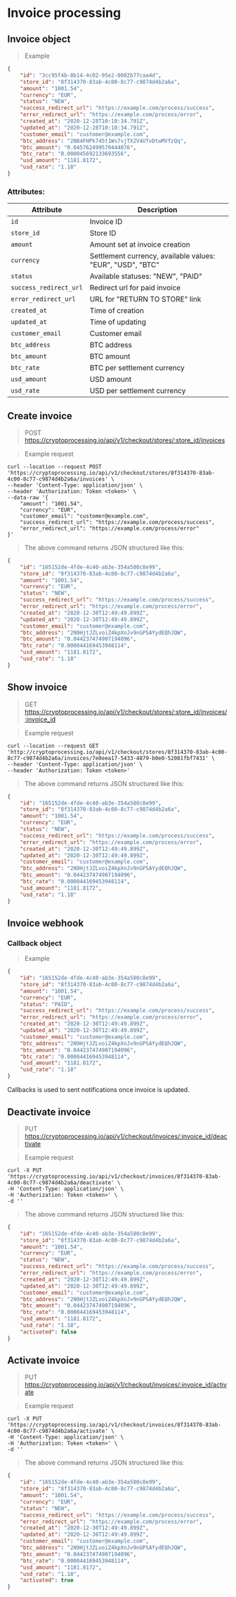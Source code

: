 # Invoice processing

## Invoice object

> Example

```json
{
    "id": "3cc95f4b-8b14-4c02-95e2-0002b77caa4d",
    "store_id": "8f314370-83ab-4c00-8c77-c9874d4b2a6a",
    "amount": "1001.54",
    "currency": "EUR",
    "status": "NEW",
    "success_redirect_url": "https://example.com/process/success",
    "error_redirect_url": "https://example.com/process/error",
    "created_at": "2020-12-28T10:10:34.791Z",
    "updated_at": "2020-12-28T10:10:34.791Z",
    "customer_email": "customer@example.com",
    "btc_address": "2N84FHPk745t1Ws7vjTX2V4UTvDtwMVfzQq",
    "btc_amount": "0.045762499579444076",
    "btc_rate": "0.000045692133693556",
    "usd_amount": "1181.8172",
    "usd_rate": "1.18"
}
```

### Attributes: 

Attribute                   | Description
--------------------------- | -----------
`id`                        | Invoice ID 
`store_id`                  | Store ID
`amount`                    | Amount set at invoice creation
`currency`                  | Settlement currency, available values: "EUR", "USD", "BTC"
`status`                    | Available statuses: "NEW", "PAID"
`success_redirect_url`      | Redirect url for paid invoice
`error_redirect_url`        | URL for "RETURN TO STORE" link   
`created_at`                | Time of creation
`updated_at`                | Time of updating 
`customer_email`            | Customer email 
`btc_address`               | BTC address 
`btc_amount`                | BTC amount 
`btc_rate`                  | BTC per settlement currency  
`usd_amount`                | USD amount 
`usd_rate`                  | USD per settlement currency  


## Create invoice 

> POST https://cryptoprocessing.io/api/v1/checkout/stores/:store_id/invoices

> Example request

```shell
curl --location --request POST 'https://cryptoprocessing.io/api/v1/checkout/stores/8f314370-83ab-4c00-8c77-c9874d4b2a6a/invoices' \
--header 'Content-Type: application/json' \
--header 'Authorization: Token <token>' \
--data-raw '{
    "amount": "1001.54",
    "currency": "EUR",
    "customer_email": "customer@example.com",
    "success_redirect_url": "https://example.com/process/success",
    "error_redirect_url": "https://example.com/process/error"
}'
```

> The above command returns JSON structured like this:

```json
{
    "id": "165152de-4fde-4c40-ab3e-354a580c8e99",
    "store_id": "8f314370-83ab-4c00-8c77-c9874d4b2a6a",
    "amount": "1001.54",
    "currency": "EUR",
    "status": "NEW",
    "success_redirect_url": "https://example.com/process/success",
    "error_redirect_url": "https://example.com/process/error",
    "created_at": "2020-12-30T12:49:49.899Z",
    "updated_at": "2020-12-30T12:49:49.899Z",
    "customer_email": "customer@example.com",
    "btc_address": "2N9HjtJZLvoiZ4kpXnJv9nGPSAYydEQhJQW",
    "btc_amount": "0.044237474907194096",
    "btc_rate": "0.000044169453948114",
    "usd_amount": "1181.8172",
    "usd_rate": "1.18"
}
```

## Show invoice 

> GET https://cryptoprocessing.io/api/v1/checkout/stores/:store_id/invoices/:invoice_id

> Example request

```shell
curl --location --request GET 'http://cryptoprocessing.io/api/v1/checkout/stores/8f314370-83ab-4c00-8c77-c9874d4b2a6a/invoices/7e0eea17-5433-4879-b0e0-52081fbf7431' \
--header 'Content-Type: application/json' \
--header 'Authorization: Token <token>'
```

> The above command returns JSON structured like this:

```json
{
    "id": "165152de-4fde-4c40-ab3e-354a580c8e99",
    "store_id": "8f314370-83ab-4c00-8c77-c9874d4b2a6a",
    "amount": "1001.54",
    "currency": "EUR",
    "status": "NEW",
    "success_redirect_url": "https://example.com/process/success",
    "error_redirect_url": "https://example.com/process/error",
    "created_at": "2020-12-30T12:49:49.899Z",
    "updated_at": "2020-12-30T12:49:49.899Z",
    "customer_email": "customer@example.com",
    "btc_address": "2N9HjtJZLvoiZ4kpXnJv9nGPSAYydEQhJQW",
    "btc_amount": "0.044237474907194096",
    "btc_rate": "0.000044169453948114",
    "usd_amount": "1181.8172",
    "usd_rate": "1.18"
}
```

## Invoice webhook

### Callback object

> Example

```json
{
    "id": "165152de-4fde-4c40-ab3e-354a580c8e99",
    "store_id": "8f314370-83ab-4c00-8c77-c9874d4b2a6a",
    "amount": "1001.54",
    "currency": "EUR",
    "status": "PAID",
    "success_redirect_url": "https://example.com/process/success",
    "error_redirect_url": "https://example.com/process/error",
    "created_at": "2020-12-30T12:49:49.899Z",
    "updated_at": "2020-12-30T12:49:49.899Z",
    "customer_email": "customer@example.com",
    "btc_address": "2N9HjtJZLvoiZ4kpXnJv9nGPSAYydEQhJQW",
    "btc_amount": "0.044237474907194096",
    "btc_rate": "0.000044169453948114",
    "usd_amount": "1181.8172",
    "usd_rate": "1.18"
}
```

Callbacks is used to sent notifications once invoice is updated. 

## Deactivate invoice  

> PUT https://cryptoprocessing.io/api/v1/checkout/invoices/:invoice_id/deactivate

> Example request

```shell
curl -X PUT 'https://cryptoprocessing.io/api/v1/checkout/invoices/8f314370-83ab-4c00-8c77-c9874d4b2a6a/deactivate' \
-H 'Content-Type: application/json' \
-H 'Authorization: Token <token>' \
-d ''
```

> The above command returns JSON structured like this:

```json
{
    "id": "165152de-4fde-4c40-ab3e-354a580c8e99",
    "store_id": "8f314370-83ab-4c00-8c77-c9874d4b2a6a",
    "amount": "1001.54",
    "currency": "EUR",
    "status": "NEW",
    "success_redirect_url": "https://example.com/process/success",
    "error_redirect_url": "https://example.com/process/error",
    "created_at": "2020-12-30T12:49:49.899Z",
    "updated_at": "2020-12-30T12:49:49.899Z",
    "customer_email": "customer@example.com",
    "btc_address": "2N9HjtJZLvoiZ4kpXnJv9nGPSAYydEQhJQW",
    "btc_amount": "0.044237474907194096",
    "btc_rate": "0.000044169453948114",
    "usd_amount": "1181.8172",
    "usd_rate": "1.18",
    "activated": false
}
```

## Activate invoice  

> PUT https://cryptoprocessing.io/api/v1/checkout/invoices/:invoice_id/activate

> Example request

```shell
curl -X PUT 'https://cryptoprocessing.io/api/v1/checkout/invoices/8f314370-83ab-4c00-8c77-c9874d4b2a6a/activate' \
-H 'Content-Type: application/json' \
-H 'Authorization: Token <token>' \
-d ''
```

> The above command returns JSON structured like this:

```json
{
    "id": "165152de-4fde-4c40-ab3e-354a580c8e99",
    "store_id": "8f314370-83ab-4c00-8c77-c9874d4b2a6a",
    "amount": "1001.54",
    "currency": "EUR",
    "status": "NEW",
    "success_redirect_url": "https://example.com/process/success",
    "error_redirect_url": "https://example.com/process/error",
    "created_at": "2020-12-30T12:49:49.899Z",
    "updated_at": "2020-12-30T12:49:49.899Z",
    "customer_email": "customer@example.com",
    "btc_address": "2N9HjtJZLvoiZ4kpXnJv9nGPSAYydEQhJQW",
    "btc_amount": "0.044237474907194096",
    "btc_rate": "0.000044169453948114",
    "usd_amount": "1181.8172",
    "usd_rate": "1.18",
    "activated": true
}
```
